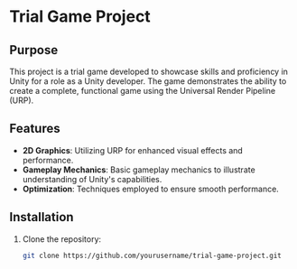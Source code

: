 # Trial Game Project

## Purpose
This project is a trial game developed to showcase skills and proficiency in Unity for a role as a Unity developer. The game demonstrates the ability to create a complete, functional game using the Universal Render Pipeline (URP).

## Features
- **2D Graphics**: Utilizing URP for enhanced visual effects and performance.
- **Gameplay Mechanics**: Basic gameplay mechanics to illustrate understanding of Unity's capabilities.
- **Optimization**: Techniques employed to ensure smooth performance.

## Installation
1. Clone the repository:
   ```bash
   git clone https://github.com/yourusername/trial-game-project.git
